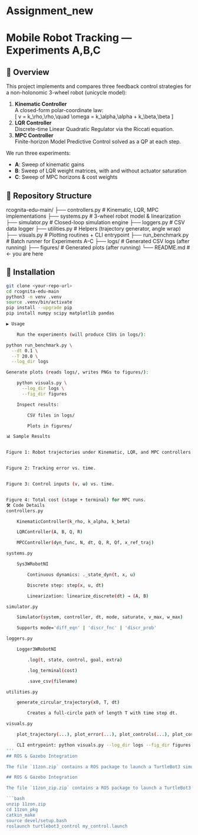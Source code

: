 # Assignment_new
# Mobile Robot Tracking — Experiments A,B,C

## 📖 Overview
This project implements and compares three feedback control strategies for a non-holonomic 3-wheel robot (unicycle model):

1. **Kinematic Controller**  
   A closed-form polar-coordinate law:  
   \[
     v = k_\rho\,\rho,\quad
     \omega = k_\alpha\,\alpha + k_\beta\,\beta
   \]
2. **LQR Controller**  
   Discrete-time Linear Quadratic Regulator via the Riccati equation.
3. **MPC Controller**  
   Finite-horizon Model Predictive Control solved as a QP at each step.

We run three experiments:
- **A**: Sweep of kinematic gains  
- **B**: Sweep of LQR weight matrices, with and without actuator saturation  
- **C**: Sweep of MPC horizons & cost weights  

## 📁 Repository Structure

rcognita-edu-main/
├── controllers.py # Kinematic, LQR, MPC implementations
├── systems.py # 3-wheel robot model & linearization
├── simulator.py # Closed-loop simulation engine
├── loggers.py # CSV data logger
├── utilities.py # Helpers (trajectory generator, angle wrap)
├── visuals.py # Plotting routines + CLI entrypoint
├── run_benchmark.py # Batch runner for Experiments A–C
├── logs/ # Generated CSV logs (after running)
├── figures/ # Generated plots (after running)
└── README.md # ← you are here


## 🚀 Installation

```bash
git clone <your-repo-url>
cd rcognita-edu-main
python3 -m venv .venv
source .venv/bin/activate
pip install --upgrade pip
pip install numpy scipy matplotlib pandas

▶️ Usage

    Run the experiments (will produce CSVs in logs/):

python run_benchmark.py \
  --dt 0.1 \
  --T 20.0 \
  --log_dir logs

Generate plots (reads logs/, writes PNGs to figures/):

    python visuals.py \
      --log_dir logs \
      --fig_dir figures

    Inspect results:

        CSV files in logs/

        Plots in figures/

📊 Sample Results


Figure 1: Robot trajectories under Kinematic, LQR, and MPC controllers.


Figure 2: Tracking error vs. time.


Figure 3: Control inputs (v, ω) vs. time.


Figure 4: Total cost (stage + terminal) for MPC runs.
🛠️ Code Details
controllers.py

    KinematicController(k_rho, k_alpha, k_beta)

    LQRController(A, B, Q, R)

    MPCController(dyn_func, N, dt, Q, R, Qf, x_ref_traj)

systems.py

    Sys3WRobotNI

        Continuous dynamics: ._state_dyn(t, x, u)

        Discrete step: step(x, u, dt)

        Linearization: linearize_discrete(dt) → (A, B)

simulator.py

    Simulator(system, controller, dt, mode, saturate, v_max, w_max)

    Supports mode='diff_eqn' | 'discr_fnc' | 'discr_prob'

loggers.py

    Logger3WRobotNI

        .log(t, state, control, goal, extra)

        .log_terminal(cost)

        .save_csv(filename)

utilities.py

    generate_circular_trajectory(x0, T, dt)

        Creates a full-circle path of length T with time step dt.

visuals.py

    plot_trajectory(...), plot_error(...), plot_controls(...), plot_costs(...)

    CLI entrypoint: python visuals.py --log_dir logs --fig_dir figures
'''
## ROS & Gazebo Integration

The file `11zon.zip` contains a ROS package to launch a TurtleBot3 simulation in Gazebo with your controllers. To run:

## ROS & Gazebo Integration

The file `11zon_zip.zip` contains a ROS package to launch a TurtleBot3 simulation in Gazebo with your controllers. To run:

```bash
unzip 11zon.zip
cd 11zon_pkg
catkin_make
source devel/setup.bash
roslaunch turtlebot3_control my_control.launch
